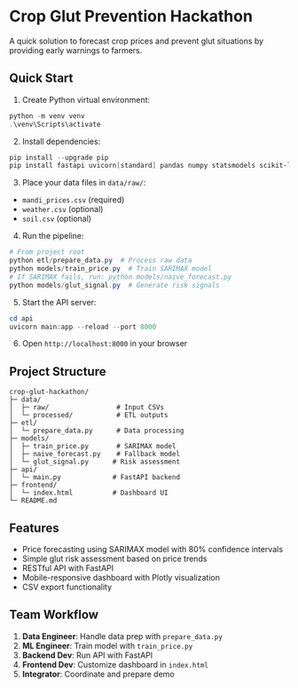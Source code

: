 # Crop Glut Prevention Hackathon

A quick solution to forecast crop prices and prevent glut situations by providing early warnings to farmers.

## Quick Start

1. Create Python virtual environment:
```powershell
python -m venv venv
.\venv\Scripts\activate
```

2. Install dependencies:
```powershell
pip install --upgrade pip
pip install fastapi uvicorn[standard] pandas numpy statsmodels scikit-learn plotly aiofiles
```

3. Place your data files in `data/raw/`:
- `mandi_prices.csv` (required)
- `weather.csv` (optional)
- `soil.csv` (optional)

4. Run the pipeline:
```powershell
# From project root
python etl/prepare_data.py  # Process raw data
python models/train_price.py  # Train SARIMAX model
# If SARIMAX fails, run: python models/naive_forecast.py
python models/glut_signal.py  # Generate risk signals
```

5. Start the API server:
```powershell
cd api
uvicorn main:app --reload --port 8000
```

6. Open `http://localhost:8000` in your browser

## Project Structure

```
crop-glut-hackathon/
├─ data/
│  ├─ raw/                 # Input CSVs
│  └─ processed/           # ETL outputs
├─ etl/
│  └─ prepare_data.py      # Data processing
├─ models/
│  ├─ train_price.py       # SARIMAX model
│  ├─ naive_forecast.py    # Fallback model
│  └─ glut_signal.py      # Risk assessment
├─ api/
│  └─ main.py             # FastAPI backend
├─ frontend/
│  └─ index.html          # Dashboard UI
└─ README.md
```

## Features

- Price forecasting using SARIMAX model with 80% confidence intervals
- Simple glut risk assessment based on price trends
- RESTful API with FastAPI
- Mobile-responsive dashboard with Plotly visualization
- CSV export functionality

## Team Workflow

1. **Data Engineer**: Handle data prep with `prepare_data.py`
2. **ML Engineer**: Train model with `train_price.py`
3. **Backend Dev**: Run API with FastAPI
4. **Frontend Dev**: Customize dashboard in `index.html`
5. **Integrator**: Coordinate and prepare demo